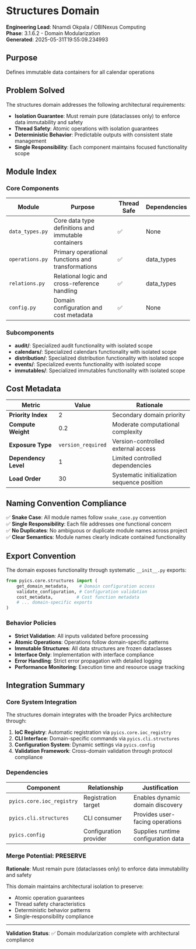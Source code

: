 # Structures Domain

**Engineering Lead**: Nnamdi Okpala / OBINexus Computing  
**Phase**: 3.1.6.2 - Domain Modularization  
**Generated**: 2025-05-31T19:55:09.234993

## Purpose

Defines immutable data containers for all calendar operations

## Problem Solved

The structures domain addresses the following architectural requirements:

- **Isolation Guarantee**: Must remain pure (dataclasses only) to enforce data immutability and safety
- **Thread Safety**: Atomic operations with isolation guarantees
- **Deterministic Behavior**: Predictable outputs with consistent state management
- **Single Responsibility**: Each component maintains focused functionality scope

## Module Index

### Core Components

| Module | Purpose | Thread Safe | Dependencies |
|--------|---------|-------------|--------------|
| `data_types.py` | Core data type definitions and immutable containers | ✅ | None |
| `operations.py` | Primary operational functions and transformations | ✅ | data_types |
| `relations.py` | Relational logic and cross-reference handling | ✅ | data_types |
| `config.py` | Domain configuration and cost metadata | ✅ | None |

### Subcomponents

- **audit/**: Specialized audit functionality with isolated scope
- **calendars/**: Specialized calendars functionality with isolated scope
- **distribution/**: Specialized distribution functionality with isolated scope
- **events/**: Specialized events functionality with isolated scope
- **immutables/**: Specialized immutables functionality with isolated scope

## Cost Metadata

| Metric | Value | Rationale |
|--------|-------|-----------|
| **Priority Index** | 2 | Secondary domain priority |
| **Compute Weight** | 0.2 | Moderate computational complexity |
| **Exposure Type** | `version_required` | Version-controlled external access |
| **Dependency Level** | 1 | Limited controlled dependencies |
| **Load Order** | 30 | Systematic initialization sequence position |

## Naming Convention Compliance

✅ **Snake Case**: All module names follow `snake_case.py` convention  
✅ **Single Responsibility**: Each file addresses one functional concern  
✅ **No Duplicates**: No ambiguous or duplicate module names across project  
✅ **Clear Semantics**: Module names clearly indicate contained functionality

## Export Convention

The domain exposes functionality through systematic `__init__.py` exports:

```python
from pyics.core.structures import (
    get_domain_metadata,    # Domain configuration access
    validate_configuration, # Configuration validation
    cost_metadata,         # Cost function metadata
    # ... domain-specific exports
)
```

### Behavior Policies

- **Strict Validation**: All inputs validated before processing
- **Atomic Operations**: Operations follow domain-specific patterns
- **Immutable Structures**: All data structures are frozen dataclasses
- **Interface Only**: Implementation with interface compliance
- **Error Handling**: Strict error propagation with detailed logging
- **Performance Monitoring**: Execution time and resource usage tracking

## Integration Summary

### Core System Integration

The structures domain integrates with the broader Pyics architecture through:

1. **IoC Registry**: Automatic registration via `pyics.core.ioc_registry`
2. **CLI Interface**: Domain-specific commands via `pyics.cli.structures`
3. **Configuration System**: Dynamic settings via `pyics.config`
4. **Validation Framework**: Cross-domain validation through protocol compliance

### Dependencies

| Component | Relationship | Justification |
|-----------|--------------|---------------|
| `pyics.core.ioc_registry` | Registration target | Enables dynamic domain discovery |
| `pyics.cli.structures` | CLI consumer | Provides user-facing operations |
| `pyics.config` | Configuration provider | Supplies runtime configuration data |

### Merge Potential: PRESERVE

**Rationale**: Must remain pure (dataclasses only) to enforce data immutability and safety

This domain maintains architectural isolation to preserve:
- Atomic operation guarantees
- Thread safety characteristics  
- Deterministic behavior patterns
- Single-responsibility compliance

---

**Validation Status**: ✅ Domain modularization complete with architectural compliance
